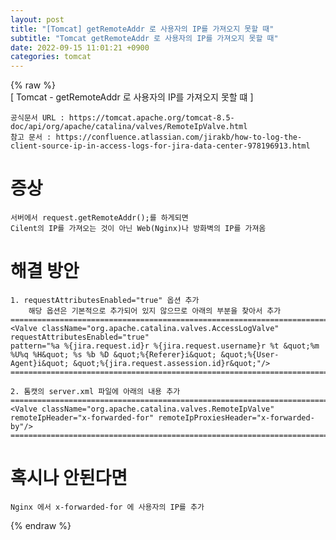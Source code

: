 ```yaml
---  
layout: post  
title: "[Tomcat] getRemoteAddr 로 사용자의 IP를 가져오지 못할 때"  
subtitle: "Tomcat getRemoteAddr 로 사용자의 IP를 가져오지 못할 때"  
date: 2022-09-15 11:01:21 +0900  
categories: tomcat  
---  
```

{% raw %}  
[ Tomcat - getRemoteAddr 로 사용자의 IP를 가져오지 못할 떄 ]  
  
	공식문서 URL : https://tomcat.apache.org/tomcat-8.5-doc/api/org/apache/catalina/valves/RemoteIpValve.html  
	참고 문서 : https://confluence.atlassian.com/jirakb/how-to-log-the-client-source-ip-in-access-logs-for-jira-data-center-978196913.html  
  
# 증상  
	서버에서 request.getRemoteAddr();를 하게되면  
	Cilent의 IP를 가져오는 것이 아닌 Web(Nginx)나 방화벽의 IP를 가져옴  
  
# 해결 방안  
  
	1. requestAttributesEnabled="true" 옵션 추가  
		해당 옵션은 기본적으로 추가되어 있지 않으므로 아래의 부분을 찾아서 추가  
	==================================================================================================================================================  
	<Valve className="org.apache.catalina.valves.AccessLogValve"  
	requestAttributesEnabled="true"  
	pattern="%a %{jira.request.id}r %{jira.request.username}r %t &quot;%m %U%q %H&quot; %s %b %D &quot;%{Referer}i&quot; &quot;%{User-Agent}i&quot; &quot;%{jira.request.assession.id}r&quot;"/>  
	==================================================================================================================================================  
  
	2. 톰캣의 server.xml 파일에 아래의 내용 추가  
	==================================================================================================================================================  
	<Valve className="org.apache.catalina.valves.RemoteIpValve" remoteIpHeader="x-forwarded-for" remoteIpProxiesHeader="x-forwarded-by"/>  
	==================================================================================================================================================  
  
# 혹시나 안된다면  
	Nginx 에서 x-forwarded-for 에 사용자의 IP를 추가  
  
{% endraw %}